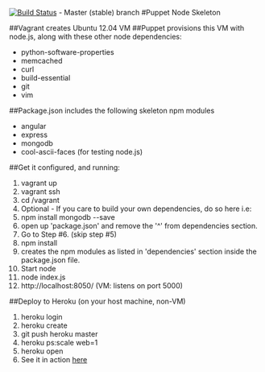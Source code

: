 [![Build Status](https://travis-ci.org/davermn5/puppet-node-skeleton.svg?branch=master)](https://travis-ci.org/davermn5/puppet-node-skeleton) - Master (stable) branch
#Puppet Node Skeleton

##Vagrant creates Ubuntu 12.04 VM
##Puppet provisions this VM with node.js, along with these other node dependencies:
- python-software-properties
- memcached
- curl
- build-essential
- git
- vim

##Package.json includes the following skeleton npm modules
- angular
- express
- mongodb
- cool-ascii-faces (for testing node.js)

##Get it configured, and running:
1. vagrant up
2. vagrant ssh
3. cd /vagrant
4. Optional - If you care to build your own dependencies, do so here i.e:
  4. npm install mongodb --save
  4. open up 'package.json' and remove the '^' from dependencies section.
  4. Go to Step #6. (skip step #5)
5. npm install
  5. creates the npm modules as listed in 'dependencies' section inside the package.json file.
6. Start node
  6. node index.js
  6. http://localhost:8050/ (VM: listens on port 5000)
  
##Deploy to Heroku (on your host machine, non-VM)
1. heroku login
2. heroku create
3. git push heroku master
4. heroku ps:scale web=1
5. heroku open
  5. See it in action [here](https://immense-citadel-2006.herokuapp.com/)
